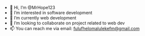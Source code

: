 - 👋 Hi, I’m @MrHope123
- 👀 I’m interested in software development
- 🌱 I’m currently web development
- 💞️ I’m looking to collaborate on project related to web dev
- 📫 You can reach me via email: fulufhelomalulekefm@gmail.com

<!---
MrHope123/MrHope123 is a ✨ special ✨ repository because its `README.md` (this file) appears on your GitHub profile.
You can click the Preview link to take a look at your changes.
--->
